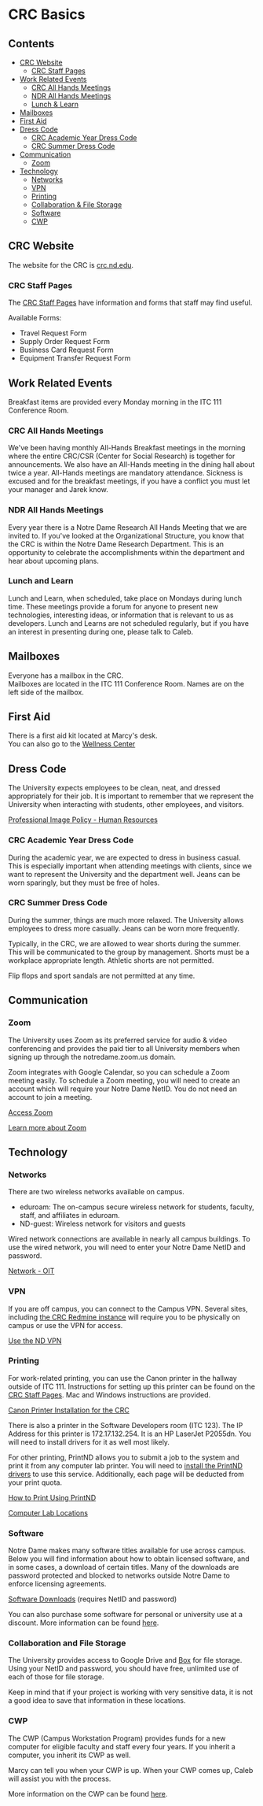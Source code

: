 # CRC Basics

## Contents
* [CRC Website](#crc-website)
    * [CRC Staff Pages](#crc-staff-pages)
* [Work Related Events](#work-related-events)
    * [CRC All Hands Meetings](#crc-all-hands-meetings)
    * [NDR All Hands Meetings](#ndr-all-hands-meetings)
    * [Lunch & Learn](#lunch-and-learn)
* [Mailboxes](#mailboxes)
* [First Aid](#first-aid)
* [Dress Code](#dress-code)
    * [CRC Academic Year Dress Code](#crc-academic-year-dress-code)
    * [CRC Summer Dress Code](#crc-summer-dress-code)
* [Communication](#communication)
    * [Zoom](#zoom)
* [Technology](#technology)
    * [Networks](#networks)
    * [VPN](#vpn)
    * [Printing](#printing)
    * [Collaboration & File Storage](#collaboration-and-file-storage)
    * [Software](#software)
    * [CWP](#cwp)
    
## CRC Website
The website for the CRC is [crc.nd.edu](https://crc.nd.edu).

### CRC Staff Pages
The [CRC Staff Pages](https://crc.nd.edu/index.php/aboutcrc/crc-staff) have information and forms that staff may find useful.

Available Forms:
* Travel Request Form
* Supply Order Request Form
* Business Card Request Form
* Equipment Transfer Request Form

## Work Related Events
Breakfast items are provided every Monday morning in the ITC 111 Conference Room.

### CRC All Hands Meetings
We've been having monthly All-Hands Breakfast meetings in the morning where the entire CRC/CSR (Center for Social Research) is together for announcements. We also have an All-Hands meeting in the dining hall about twice a year. All-Hands meetings are mandatory attendance. Sickness is excused and for the breakfast meetings, if you have a conflict you must let your manager and Jarek know.

### NDR All Hands Meetings
Every year there is a Notre Dame Research All Hands Meeting that we are invited to. If you've looked at the Organizational Structure, you know that the CRC is within the Notre Dame Research Department. This is an opportunity to celebrate the accomplishments within the department and hear about upcoming plans.

### Lunch and Learn
Lunch and Learn, when scheduled, take place on Mondays during lunch time. These meetings provide a forum for anyone to present new technologies, interesting ideas, or information that is relevant to us as developers. Lunch and Learns are not scheduled regularly, but if you have an interest in presenting during one, please talk to Caleb.

## Mailboxes
Everyone has a mailbox in the CRC.  
Mailboxes are located in the ITC 111 Conference Room. Names are on the left side of the mailbox.

## First Aid
There is a first aid kit located at Marcy's desk.  
You can also go to the [Wellness Center](http://wellnesscenter.nd.edu)

## Dress Code
The University expects employees to be clean, neat, and dressed appropriately for their job. It is important to remember that we represent the University when interacting with students, other employees, and visitors.

[Professional Image Policy - Human Resources](http://hr.nd.edu/nd-faculty-staff/forms-policies/professional-image/)

### CRC Academic Year Dress Code
During the academic year, we are expected to dress in business casual. This is especially important when attending meetings with clients, since we want to represent the University and the department well. Jeans can be worn sparingly, but they must be free of holes.
 
### CRC Summer Dress Code
During the summer, things are much more relaxed. The University allows employees to dress more casually. Jeans can be worn more frequently. 

Typically, in the CRC, we are allowed to wear shorts during the summer. This will be communicated to the group by management. Shorts must be a workplace appropriate length. Athletic shorts are not permitted.

Flip flops and sport sandals are not permitted at any time.


## Communication
### Zoom
The University uses Zoom as its preferred service for audio & video conferencing and provides the paid tier to all University members when signing up through the notredame.zoom.us domain. 

Zoom integrates with Google Calendar, so you can schedule a Zoom meeting easily. To schedule a Zoom meeting, you will need to create an account which will require your Notre Dame NetID. You do not need an account to join a meeting.

[Access Zoom](https://notredame.zoom.us/)  

[Learn more about Zoom](https://oit.nd.edu/services/conferencing/)

## Technology
### Networks
There are two wireless networks available on campus.
 
* eduroam: The on-campus secure wireless network for students, faculty, staff, and affiliates in eduroam. 
* ND-guest: Wireless network for visitors and guests

Wired network connections are available in nearly all campus buildings. To use the wired network, you will need to enter your Notre Dame NetID and password.

[Network - OIT](https://oit.nd.edu/services/network/)

### VPN
If you are off campus, you can connect to the Campus VPN. Several sites, including [the CRC Redmine instance](https://redmine.crc.nd.edu) will require you to be physically on campus or use the VPN for access.

[Use the ND VPN](https://vpnaccess.nd.edu/+CSCOE+/logon.html)

### Printing
For work-related printing, you can use the Canon printer in the hallway outside of ITC 111.
Instructions for setting up this printer can be found on the [CRC Staff Pages](https://crc.nd.edu/index.php/aboutcrc/crc-staff).
Mac and Windows instructions are provided.

[Canon Printer Installation for the CRC](https://crc.nd.edu/images/staff/canoninstallinstructions.pdf)

There is also a printer in the Software Developers room (ITC 123). The IP Address for this printer is 172.17.132.254. It is an HP LaserJet P2055dn. You will need to install drivers for it as well most likely.

For other printing, PrintND allows you to submit a job to the system and print it from any computer lab printer. You will need to [install the PrintND drivers](https://oit.nd.edu/services/software/software-downloads/printnd-print-drivers/) to use this service. Additionally, each page will be deducted from your print quota. 

[How to Print Using PrintND](https://nd.service-now.com/kb_view.do?sysparm_article=KB0010724)  

[Computer Lab Locations](https://nd.service-now.com/kb_view.do?sysparm_article=KB0013524)

### Software
Notre Dame makes many software titles available for use across campus. Below you will find information about how to obtain licensed software, and in some cases, a download of certain titles. Many of the downloads are password protected and blocked to networks outside Notre Dame to enforce licensing agreements.

[Software Downloads](https://oit.nd.edu/services/software/software-downloads/) (requires NetID and password)

You can also purchase some software for personal or university use at a discount. More information can be found [here](https://nd.service-now.com/kb_view.do?sysparm_article=KB0011317).

### Collaboration and File Storage
The University provides access to Google Drive and [Box](https://notredame.app.box.com) for file storage. Using your NetID and password, you should have free, unlimited use of each of those for file storage. 

Keep in mind that if your project is working with very sensitive data, it is not a good idea to save that information in these locations.

### CWP
The CWP (Campus Workstation Program) provides funds for a new computer for eligible faculty and staff every four years. If you inherit a computer, you inherit its CWP as well. 

Marcy can tell you when your CWP is up. When your CWP comes up, Caleb will assist you with the process.

More information on the CWP can be found [here](https://nd.service-now.com/$knowledge.do?query=cwp).

